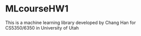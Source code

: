 # MLcourseHW1
This is a machine learning library developed by Chang Han for CS5350/6350 in University of Utah
